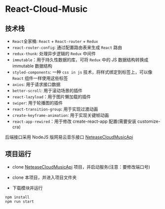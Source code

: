 # React-Cloud-Music

## 技术栈

+ `React`全家桶: `React` + `React-router` + `Redux`
+ `react-router-config`: 通过配置路由表来生成 `React` 路由
+ `redux-thunk`: 处理异步逻辑的 `Redux` 中间件
+ `immutable`：用于持久性数据的库，可将 `Redux` 中的 JS 数据结构转换成 immutable 数据结构
+ `styled-components`: 一种 `css in js` 技术，将样式绑定到标签上，可以像 `React` 组件一样使用这些标签
+ `axios`: 用于请求接口数据
+ `better-scroll`: 用于滚动场景的插件
+ `react-lazyload`：用于图片懒加载的插件
+ `swiper`: 用于轮播图的插件
+ `react-transition-group`: 用于实现过渡动画
+ `create-keyframe-animation`: 用于实现关键帧动画
+ `react-app-rewired`：用于修改 create-react-app 配置(需要安装 customize-cra)

后端接口采用 NodeJS 版网易云音乐接口 [NeteaseCloudMusicApi](https://github.com/Binaryify/NeteaseCloudMusicApi)

## 项目运行

+ clone [NeteaseCloudMusicApi](https://github.com/Binaryify/NeteaseCloudMusicApi) 项目，并启动服务(注意：要修改端口号)

+ clone 本项目，并进入项目文件夹

+ 下载模块并运行

```shell
npm install
npm run start
```
